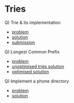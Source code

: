 # Tries

Q) Trie & its implementation 

- [problem](https://www.codingninjas.com/studio/problems/implement-trie_631356?topList=love-babbar-dsa-sheet-problems&leftPanelTab=0&utm_source=youtube&utm_medium=affiliate&utm_campaign=Lovebabbar)
- [solution](./introTries.cpp)
- [submission](https://www.codingninjas.com/studio/problems/implement-trie_631356?topList=love-babbar-dsa-sheet-problems&leftPanelTab=1&utm_source=youtube&utm_medium=affiliate&utm_campaign=Lovebabbar)

Q) Longest Common Prefix

- [problem](https://www.codingninjas.com/studio/problems/longest-common-prefix_2090383?topList=love-babbar-dsa-sheet-problems&leftPanelTab=0&utm_source=youtube&utm_medium=affiliate&utm_campaign=Lovebabbar)
- [unoptimised tries solution](./longestCommonPrefix.cpp)
- [optimised solution](./longestCommonPrefixOptimised.cpp)

Q) Implement a phone directory

- [problem](https://www.codingninjas.com/studio/problems/implement-a-phone-directory_1062666?topList=love-babbar-dsa-sheet-problems&leftPanelTab=0&utm_source=youtube&utm_medium=affiliate&utm_campaign=Lovebabbar)
- [solution](./implementPhoneDirectory.cpp)